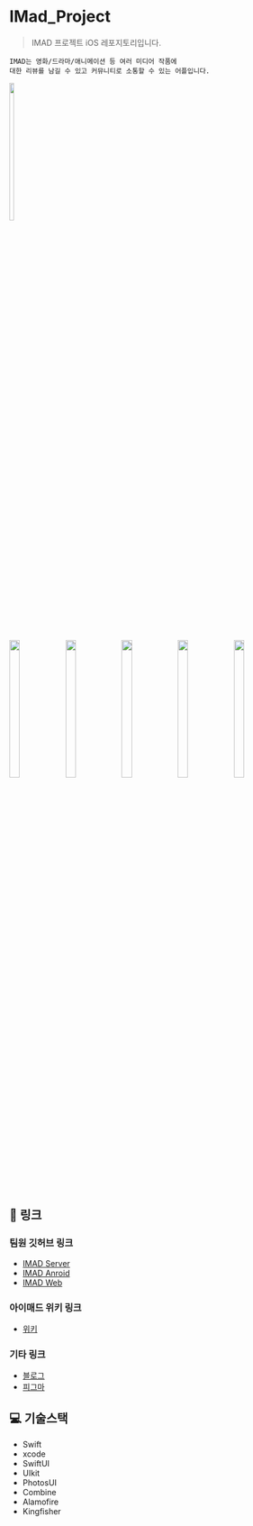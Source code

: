 # IMad_Project

> IMAD 프로젝트 iOS 레포지토리입니다.

```
IMAD는 영화/드라마/애니메이션 등 여러 미디어 작품에 
대한 리뷰를 남길 수 있고 커뮤니티로 소통할 수 있는 어플입니다.
```

<img src="https://github.com/user-attachments/assets/a9ff5bca-3bf0-4878-b9df-49798ec02e64" width="12.5%" height="25%">

<p align="leading">

<img src="https://github.com/user-attachments/assets/0d585a30-e966-450d-8da6-41168b80ec03" width="19%" height="25%">
<img src="https://github.com/user-attachments/assets/7f65179b-282c-4209-bb6c-2eed107bbc17" width="19%" height="25%">
<img src="https://github.com/user-attachments/assets/0d712a66-1391-486a-a840-59c209027b56" width="19%" height="25%">
<img src="https://github.com/user-attachments/assets/8918f34e-fa37-4f50-a0e3-7a01b6fe2f8d" width="19%" height="25%">   
<img src="https://github.com/user-attachments/assets/731ec509-7bee-4fcd-9226-665057a480ea" width="19%" height="25%">
</p>



## 🔗 링크
### 팀원 깃허브 링크

- [IMAD Server](https://github.com/NCookies/imad-server)
- [IMAD Anroid](https://github.com/imad-project/imad-android)
- [IMAD Web](https://github.com/imad-project/imad-web)

### 아이매드 위키 링크 
- [위키](https://github.com/QuaRang1225/IMad_Project/wiki)

### 기타 링크
- [블로그](https://quarang.tistory.com/category/%ED%94%84%EB%A1%9C%EC%A0%9D%ED%8A%B8/%EC%95%84%EC%9D%B4%EB%A7%A4%EB%93%9C)
- [피그마](https://www.figma.com/design/xKDTcNygzYaaXooOKGK84R/%EC%95%84%EC%9D%B4%EB%A7%A4%EB%93%9C?node-id=22-5&t=XZoA4WrR8Rch5gff-1)



## 💻 기술스택

- Swift
- xcode
- SwiftUI
- UIkit
- PhotosUI
- Combine
- Alamofire
- Kingfisher




